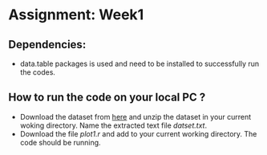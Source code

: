 # Assignment: Week1

## Dependencies: 
* data.table packages is used and need to be installed to successfully run the codes.

## How to run the code on your local PC ?
* Download the dataset from [here](https://archive.ics.uci.edu/ml/machine-learning-databases/00235/) and unzip the dataset in your current woking directory. Name the extracted text file *datset.txt*.
* Download the file *plot1.r* and add to your current working directory. The code should be running.  